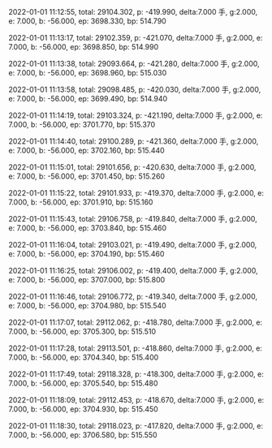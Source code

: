 2022-01-01 11:12:55, total: 29104.302, p: -419.990, delta:7.000 手, g:2.000, e: 7.000, b: -56.000, ep: 3698.330, bp: 514.790

2022-01-01 11:13:17, total: 29102.359, p: -421.070, delta:7.000 手, g:2.000, e: 7.000, b: -56.000, ep: 3698.850, bp: 514.990

2022-01-01 11:13:38, total: 29093.664, p: -421.280, delta:7.000 手, g:2.000, e: 7.000, b: -56.000, ep: 3698.960, bp: 515.030

2022-01-01 11:13:58, total: 29098.485, p: -420.030, delta:7.000 手, g:2.000, e: 7.000, b: -56.000, ep: 3699.490, bp: 514.940

2022-01-01 11:14:19, total: 29103.324, p: -421.190, delta:7.000 手, g:2.000, e: 7.000, b: -56.000, ep: 3701.770, bp: 515.370

2022-01-01 11:14:40, total: 29100.289, p: -421.360, delta:7.000 手, g:2.000, e: 7.000, b: -56.000, ep: 3702.160, bp: 515.440

2022-01-01 11:15:01, total: 29101.656, p: -420.630, delta:7.000 手, g:2.000, e: 7.000, b: -56.000, ep: 3701.450, bp: 515.260

2022-01-01 11:15:22, total: 29101.933, p: -419.370, delta:7.000 手, g:2.000, e: 7.000, b: -56.000, ep: 3701.910, bp: 515.160

2022-01-01 11:15:43, total: 29106.758, p: -419.840, delta:7.000 手, g:2.000, e: 7.000, b: -56.000, ep: 3703.840, bp: 515.460

2022-01-01 11:16:04, total: 29103.021, p: -419.490, delta:7.000 手, g:2.000, e: 7.000, b: -56.000, ep: 3704.190, bp: 515.460

2022-01-01 11:16:25, total: 29106.002, p: -419.400, delta:7.000 手, g:2.000, e: 7.000, b: -56.000, ep: 3707.000, bp: 515.800

2022-01-01 11:16:46, total: 29106.772, p: -419.340, delta:7.000 手, g:2.000, e: 7.000, b: -56.000, ep: 3704.980, bp: 515.540

2022-01-01 11:17:07, total: 29112.062, p: -418.780, delta:7.000 手, g:2.000, e: 7.000, b: -56.000, ep: 3705.300, bp: 515.510

2022-01-01 11:17:28, total: 29113.501, p: -418.860, delta:7.000 手, g:2.000, e: 7.000, b: -56.000, ep: 3704.340, bp: 515.400

2022-01-01 11:17:49, total: 29118.328, p: -418.300, delta:7.000 手, g:2.000, e: 7.000, b: -56.000, ep: 3705.540, bp: 515.480

2022-01-01 11:18:09, total: 29112.453, p: -418.670, delta:7.000 手, g:2.000, e: 7.000, b: -56.000, ep: 3704.930, bp: 515.450

2022-01-01 11:18:30, total: 29118.023, p: -417.820, delta:7.000 手, g:2.000, e: 7.000, b: -56.000, ep: 3706.580, bp: 515.550